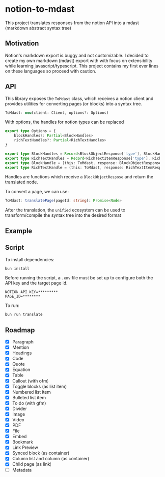 # notion-to-mdast

This project translates responses from the notion API into a mdast (markdown
abstract syntax tree)

## Motivation

Notion's markdown export is buggy and not customizable. I decided to create my own markdown (mdast) export with with focus on extensibility while learning javascript/typescript. This project contains my first ever lines on these languages so proceed with caution.

## API

This library exposes the `ToMdast` class, which receives a notion client and
provides utilities for converting pages (or blocks) into a syntax tree.

```typescript
ToMdast: new(client: Client, options?: Options)
```

With options, the handles for notion types can be replaced

```typescript
export type Options = {
    blockHandles?: Partial<BlockHandles>
    richTextHandles?: Partial<RichTextHandles>
}

export type BlockHandles = Record<BlockObjectResponse['type'], BlockHandle>
export type RichTextHandles = Record<RichTextItemResponse['type'], RichTextHandle>
export type BlockHandle = (this: ToMdast, response: BlockObjectResponse) => Promise<Node | Node[]>
export type RichTextHandle = (this: ToMdast, response: RichTextItemResponse) => Promise<Node>
```

Handles are functions which receive a `BlockObjectRespose` and return the
translated node.

To convert a page, we can use:

```typescript
ToMdast: translatePage(pageId: string): Promise<Node>
```

After the translation, the `unified` ecosystem can be used to transform/compile
the syntax tree into the desired format

## Example

## Script

To install dependencies:

```bash
bun install
```

Before running the script, a `.env` file must be set up to configure both the API key and the target page id.

```.env
NOTION_API_KEY=*********
PAGE_ID=********
```

To run:

```bash
bun run translate
```

## Roadmap

- [x] Paragraph
- [x] Mention
- [x] Headings
- [x] Code
- [x] Quote
- [x] Equation
- [x] Table
- [x] Callout (with ofm)
- [x] Toggle blocks (as list item)
- [x] Numbered list item
- [x] Bulleted list item
- [x] To do (with gfm)
- [x] Divider
- [x] Image
- [x] Video
- [x] PDF
- [x] File
- [x] Embed
- [x] Bookmark
- [x] Link Preview
- [x] Synced block (as container)
- [x] Column list and column (as container)
- [x] Child page (as link)
- [ ] Metadata
